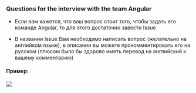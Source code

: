### Questions for the interview with the team Angular

* Если вам кажется, что ваш вопрос стоит того, чтобы задать его команде Angular, то для этого достаточно завести Issue

* В названии Issue Вам необходимо написать вопрос (желательно на английком языке), в описании вы можете прокомментировать его на русском (плюсом было бы здорово иметь перевод на английский к вашему комментарию)

#### Пример:

![](https://habrastorage.org/webt/_x/h1/hk/_xh1hko9sltp4sdlpmkaqmylxvc.png)

